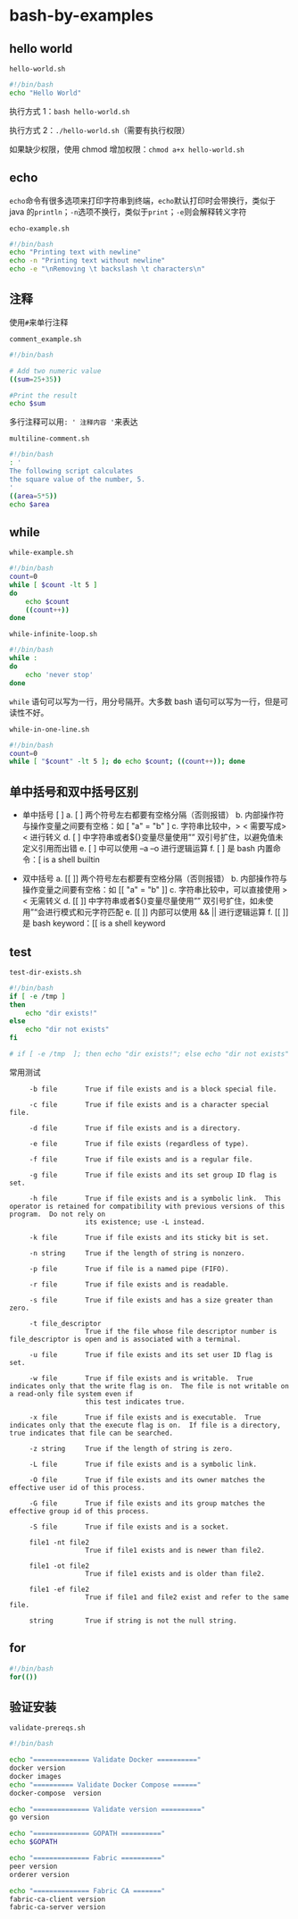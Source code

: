 # bash-by-examples

## hello world

`hello-world.sh`

```bash
#!/bin/bash
echo "Hello World"
```

执行方式 1：`bash hello-world.sh`

执行方式 2：`./hello-world.sh`（需要有执行权限）

如果缺少权限，使用 chmod 增加权限：`chmod a+x hello-world.sh`

## echo

`echo`命令有很多选项来打印字符串到终端，`echo`默认打印时会带换行，类似于 java 的`println`；`-n`选项不换行，类似于`print`；`-e`则会解释转义字符

`echo-example.sh`

```bash
#!/bin/bash
echo "Printing text with newline"
echo -n "Printing text without newline"
echo -e "\nRemoving \t backslash \t characters\n"
```

## 注释

使用`#`来单行注释

`comment_example.sh`

```bash
#!/bin/bash

# Add two numeric value
((sum=25+35))

#Print the result
echo $sum
```

多行注释可以用`: ' 注释内容 '`来表达

`multiline-comment.sh`

```bash
#!/bin/bash
: '
The following script calculates
the square value of the number, 5.
'
((area=5*5))
echo $area
```

## while

`while-example.sh`

```bash
#!/bin/bash
count=0
while [ $count -lt 5 ]
do
    echo $count
    ((count++))
done
```

`while-infinite-loop.sh`

```bash
#!/bin/bash
while :
do
    echo 'never stop'
done
```

`while` 语句可以写为一行，用分号隔开。大多数 bash 语句可以写为一行，但是可读性不好。

`while-in-one-line.sh`

```bash
#!/bin/bash
count=0
while [ "$count" -lt 5 ]; do echo $count; ((count++)); done
```

## 单中括号和双中括号区别

- 单中括号 [ ]
  a. [ ] 两个符号左右都要有空格分隔（否则报错）
  b. 内部操作符与操作变量之间要有空格：如 [ "a" = "b" ]
  c. 字符串比较中，> < 需要写成> \< 进行转义
  d. [ ] 中字符串或者\${}变量尽量使用”” 双引号扩住，以避免值未定义引用而出错
  e. [ ] 中可以使用 –a –o 进行逻辑运算
  f. [ ] 是 bash 内置命令：[ is a shell builtin

- 双中括号
  a. [[ ]] 两个符号左右都要有空格分隔（否则报错）
  b. 内部操作符与操作变量之间要有空格：如 [[ "a" = "b" ]]
  c. 字符串比较中，可以直接使用 > < 无需转义
  d. [[ ]] 中字符串或者\${}变量尽量使用”” 双引号扩住，如未使用”“会进行模式和元字符匹配
  e. [[ ]] 内部可以使用 && || 进行逻辑运算
  f. [[ ]] 是 bash keyword：[[ is a shell keyword

## test

`test-dir-exists.sh`

```bash
#!/bin/bash
if [ -e /tmp ]
then
    echo "dir exists!"
else
    echo "dir not exists"
fi

# if [ -e /tmp  ]; then echo "dir exists!"; else echo "dir not exists" fi
```

常用测试

```text
     -b file       True if file exists and is a block special file.

     -c file       True if file exists and is a character special file.

     -d file       True if file exists and is a directory.

     -e file       True if file exists (regardless of type).

     -f file       True if file exists and is a regular file.

     -g file       True if file exists and its set group ID flag is set.

     -h file       True if file exists and is a symbolic link.  This operator is retained for compatibility with previous versions of this program.  Do not rely on
                   its existence; use -L instead.

     -k file       True if file exists and its sticky bit is set.

     -n string     True if the length of string is nonzero.

     -p file       True if file is a named pipe (FIFO).

     -r file       True if file exists and is readable.

     -s file       True if file exists and has a size greater than zero.

     -t file_descriptor
                   True if the file whose file descriptor number is file_descriptor is open and is associated with a terminal.

     -u file       True if file exists and its set user ID flag is set.

     -w file       True if file exists and is writable.  True indicates only that the write flag is on.  The file is not writable on a read-only file system even if
                   this test indicates true.

     -x file       True if file exists and is executable.  True indicates only that the execute flag is on.  If file is a directory, true indicates that file can be searched.

     -z string     True if the length of string is zero.

     -L file       True if file exists and is a symbolic link.

     -O file       True if file exists and its owner matches the effective user id of this process.

     -G file       True if file exists and its group matches the effective group id of this process.

     -S file       True if file exists and is a socket.

     file1 -nt file2
                   True if file1 exists and is newer than file2.

     file1 -ot file2
                   True if file1 exists and is older than file2.

     file1 -ef file2
                   True if file1 and file2 exist and refer to the same file.

     string        True if string is not the null string.
```

## for

```bash
#!/bin/bash
for(())
```

## 验证安装

`validate-prereqs.sh`

```bash
#!/bin/bash

echo "============== Validate Docker =========="
docker version
docker images
echo "========== Validate Docker Compose ======"
docker-compose  version

echo "============== Validate version =========="
go version

echo "============== GOPATH =========="
echo $GOPATH

echo "============== Fabric =========="
peer version
orderer version

echo "============== Fabric CA ======="
fabric-ca-client version
fabric-ca-server version
```
